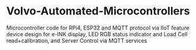 # Volvo-Automated-Microcontrollers
Microcontroller code for RPi4, ESP32 and MQTT protocol via IIoT feature device design for e-INK display, LED RGB status indicator and Load Cell read+calibration, and Server Control via MQTT services
